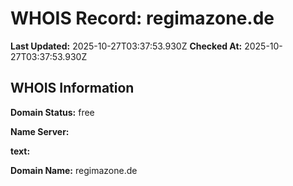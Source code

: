 # WHOIS Record: regimazone.de

**Last Updated:** 2025-10-27T03:37:53.930Z
**Checked At:** 2025-10-27T03:37:53.930Z

## WHOIS Information

**Domain Status:** free

**Name Server:** 

**text:** 

**Domain Name:** regimazone.de


